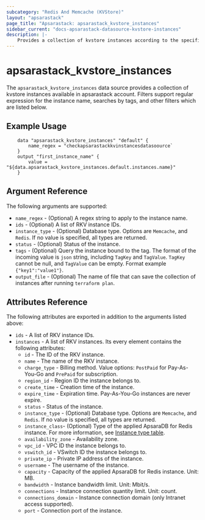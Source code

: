 ```yaml
---
subcategory: "Redis And Memcache (KVStore)"
layout: "apsarastack"
page_title: "Apsarastack: apsarastack_kvstore_instances"
sidebar_current: "docs-apsarastack-datasource-kvstore-instances"
description: |-
    Provides a collection of kvstore instances according to the specified filters.
---
```


# apsarastack\_kvstore\_instances

The `apsarastack_kvstore_instances` data source provides a collection of kvstore instances available in apsarastack account.
Filters support regular expression for the instance name, searches by tags, and other filters which are listed below.

## Example Usage

```
    data "apsarastack_kvstore_instances" "default" {
        name_regex = "checkapsarastackkvinstancesdatasoource`
    }
    output "first_instance_name" {
        value = "${data.apsarastack_kvstore_instances.default.instances.name}"
    }
```

## Argument Reference

The following arguments are supported:

* `name_regex` - (Optional) A regex string to apply to the instance name.
* `ids` - (Optional) A list of RKV instance IDs.
* `instance_type` - (Optional) Database type. Options are `Memcache`, and `Redis`. If no value is specified, all types are returned.
* `status` - (Optional) Status of the instance.
* `tags` - (Optional) Query the instance bound to the tag. The format of the incoming value is `json` string, including `TagKey` and `TagValue`. `TagKey` cannot be null, and `TagValue` can be empty. Format example `{"key1":"value1"}`.
* `output_file` - (Optional) The name of file that can save the collection of instances after running `terraform plan`.

## Attributes Reference

The following attributes are exported in addition to the arguments listed above:

* `ids` - A list of RKV instance IDs.
* `instances` - A list of RKV instances. Its every element contains the following attributes:
  * `id` - The ID of the RKV instance.
  * `name` - The name of the RKV instance.
  * `charge_type` - Billing method. Value options: `PostPaid` for  Pay-As-You-Go and `PrePaid` for subscription.
  * `region_id` - Region ID the instance belongs to.
  * `create_time` - Creation time of the instance.
  * `expire_time` - Expiration time. Pay-As-You-Go instances are never expire.
  * `status` - Status of the instance.
  * `instance_type` - (Optional) Database type. Options are `Memcache`, and `Redis`. If no value is specified, all types are returned.
  * `instance_class`- (Optional) Type of the applied ApsaraDB for Redis instance.
  For more information, see [Instance type table](https://www.alibabacloud.com/help/doc-detail/61135.htm).
  * `availability_zone` - Availability zone.
  * `vpc_id` - VPC ID the instance belongs to.
  * `vswitch_id` - VSwitch ID the instance belongs to.
  * `private_ip` - Private IP address of the instance.
  * `username` - The username of the instance.
  * `capacity` - Capacity of the applied ApsaraDB for Redis instance. Unit: MB.
  * `bandwidth` - Instance bandwidth limit. Unit: Mbit/s.
  * `connections` - Instance connection quantity limit. Unit: count.
  * `connections_domain` - Instance connection domain (only Intranet access supported).
  * `port` - Connection port of the instance.
  
